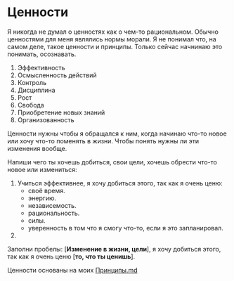 # Ценности 
Я никогда не думал о ценностях как о чем-то рациональном. Обычно ценностями для меня являлись нормы морали. Я не понимал что, на самом деле, такое ценности и принципы. Только сейчас начнинаю это понимать, осознавать.

1. Эффективность
2. Осмысленность действий
3. Контроль
4. Дисциплина
5. Рост
6. Свобода
7. Приобретение новых знаний
8. Организованность

Ценности нужны чтобы я обращался к ним, когда начинаю что-то новое или хочу что-то поменять в жизни. Чтобы понять нужны ли эти изменения вообще.

Напиши чего ты хочешь добиться, свои цели, хочешь обрести что-то новое или измениться:

1. Учиться эффективнее, я хочу добиться этого, так как я очень ценю: 
	-  своё время. 
	-  энергию.
	-  независемость.
	-  рациональность. 
	-  силы.
	-  уверенность в том что я смогу что-то, если я это запланировал.
2. 


Заполни пробелы:
[**Изменение в жизни, цели**], я хочу добиться этого, так как я очень ценю [**то, что ты ценишь**].

Ценности основаны на моих [Принципы.md](Принципы.md)
